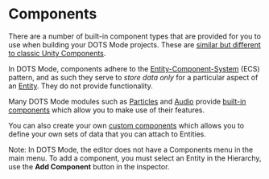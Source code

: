 # Components

There are a number of built-in component types that are provided for you to use when building your DOTS Mode projects. These are [similar but different to classic Unity Components](intro-for-unity-developers.html).

In DOTS Mode, components adhere to the [Entity-Component-System](introduction-to-ecs) (ECS) pattern, and as such they serve to *store data only* for a particular aspect of an [Entity](entities.html). They do not provide functionality.

Many DOTS Mode modules such as [Particles](module-particles.html) and [Audio](module-audio.html) provide [built-in components](built-in-components.html) which allow you to make use of their features.

You can also create your own [custom components](scripting-components.html) which allows you to define your own sets of data that you can attach to Entities.

Note: In DOTS Mode, the editor does not have a Components menu in the main menu. To add a component, you must select an Entity in the Hierarchy, use the **Add Component** button in the inspector.